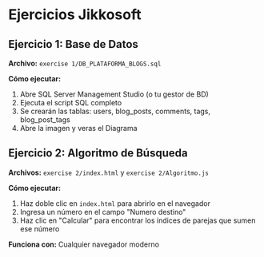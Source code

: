 # Ejercicios Jikkosoft

## Ejercicio 1: Base de Datos
**Archivo:** `exercise 1/DB_PLATAFORMA_BLOGS.sql`

**Cómo ejecutar:**
1. Abre SQL Server Management Studio (o tu gestor de BD)
2. Ejecuta el script SQL completo
3. Se crearán las tablas: users, blog_posts, comments, tags, blog_post_tags
4. Abre la imagen y veras el Diagrama

## Ejercicio 2: Algoritmo de Búsqueda
**Archivos:** `exercise 2/index.html` y `exercise 2/Algoritmo.js`

**Cómo ejecutar:**
1. Haz doble clic en `index.html` para abrirlo en el navegador
2. Ingresa un número en el campo "Numero destino"
3. Haz clic en "Calcular" para encontrar los indices de parejas que sumen ese número

**Funciona con:** Cualquier navegador moderno
